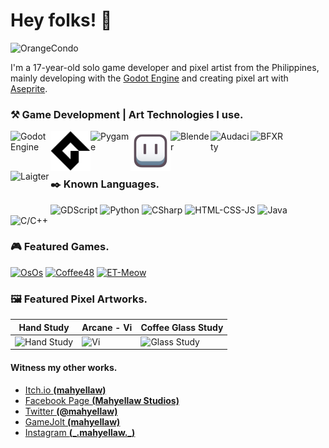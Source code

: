 # Hey folks! 🧡
<img alt="OrangeCondo" width="576" height="324" src="https://user-images.githubusercontent.com/67622030/187088645-99aada82-e0d9-4323-99f9-23bbc9374494.gif" />

I'm a 17-year-old solo game developer and pixel artist from the Philippines, mainly developing with the [Godot Engine]( https://godotengine.org ) and creating pixel art with [Aseprite]( https://www.aseprite.org ).

### ⚒️ Game Development | Art Technologies I use.

[<img alt="Godot Engine" align=left height="64" width="64" src="https://upload.wikimedia.org/wikipedia/commons/6/6a/Godot_icon.svg" />]( https://godotengine.org )

[<img alt="GameMaker Studio 2" align=left height="64" width="64" src="https://raw.githubusercontent.com/github/explore/80688e429a7d4ef2fca1e82350fe8e3517d3494d/topics/gamemaker/gamemaker.png" />]( https://gamemaker.io/en )

[<img alt="Pygame" align=left height="64" width="64" src="https://upload.wikimedia.org/wikipedia/commons/b/be/Pygame_logo.svg" />]( https://www.pygame.org )

[<img alt="Aseprite" align=left height="64" width="64" src="https://github.com/dominickjohn/aseprite-big-sur-icon/blob/main/AsepriteSurIcon.png?raw=true" />]( https://www.aseprite.org )

[<img alt="Blender" align=left height="64" width="64" src="https://upload.wikimedia.org/wikipedia/commons/0/0c/Blender_logo_no_text.svg" />]( https://www.blender.org )

[<img alt="Audacity" align=left height="64" width="64" src="https://upload.wikimedia.org/wikipedia/commons/f/f6/Audacity_Logo.svg" />]( https://www.audacityteam.org/download/ )

[<img alt="BFXR" align=left height="64" width="64" src="https://s.getwinpcsoft.com/icons/png/128/3176/3176473.png" />]( https://www.bfxr.net )

[<img alt="Laigter" align=left height="64" width="64" src="https://appimage.github.io/database/Laigter/icons/256x256/laigter.png" />]( https://azagaya.itch.io/laigter )

<br>
<br>
<br>

### ✒️ Known Languages.
![GDScript](https://img.shields.io/badge/GDScript-preferred-0A7300)
![Python](https://img.shields.io/badge/Python-preferred-0A7300)
![CSharp](https://img.shields.io/badge/CSharp-preferred-0A7300)
![HTML-CSS-JS](https://img.shields.io/badge/HTML/CSS/JS-preferred-0A7300)
![Java](https://img.shields.io/badge/Java-known-A45700)
![C/C++](https://img.shields.io/badge/C/C++-known-A45700)

### 🎮 Featured Games.
[<img alt="OsOs" width=220px height=175px src="https://img.itch.zone/aW1nLzkxODI3MzQucG5n/315x250%23c/ft1cp7.png" />](https://mahyellaw.itch.io/one-stop-one-shop)
[<img alt="Coffee48" width=220px height=175px src="https://img.itch.zone/aW1nLzYyMTg5NjkucG5n/315x250%23c/%2BBdt7i.png" />](https://mahyellaw.itch.io/coffee-48)
[<img alt="ET-Meow" width=350px height=175px src="https://m.gjcdn.net/game-thumbnail/400/638515-ll-ygfv2kyp-v4.webp" />](https://gamejolt.com/games/et_meow/638515)

### 🖼️ Featured Pixel Artworks.

| Hand Study | Arcane - Vi | Coffee Glass Study |
| ------------- | ------------- | ------------- |
| ![Hand Study](https://m.gjcdn.net/fireside-post-image/400/11014362-ll-zng2mp3v-v4.webp) | ![Vi](https://m.gjcdn.net/fireside-post-image/400/9736030-ll-uwnxkkae-v4.webp) | ![Glass Study](https://m.gjcdn.net/fireside-post-image/400/14347048-ll-hkiiyj3q-v4.webp) |

#### Witness my other works.
- [Itch.io **(mahyellaw)**]( https://mahyellaw.itch.io )
- [Facebook Page **(Mahyellaw Studios)**]( https://www.facebook.com/mahyellawStudios )
- [Twitter **(@mahyellaw)**]( https://twitter.com/mahyellaw )
- [GameJolt **(mahyellaw)**]( https://gamejolt.com/@mahyellaw )
- [Instagram **(\_.mahyellaw.\_)**]( https://www.instagram.com/_.mahyellaw._/ )
